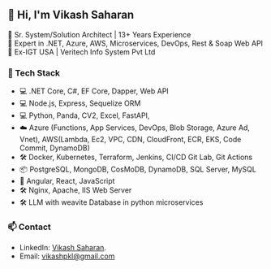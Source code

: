 ## 👋 Hi, I'm Vikash Saharan  
🔹 Sr. System/Solution Architect | 13+ Years Experience  
🔹 Expert in .NET, Azure, AWS, Microservices, DevOps, Rest & Soap  Web API
🔹 Ex-IGT USA | Veritech Info System Pvt Ltd  

### 🚀 Tech Stack
- 💻 .NET Core, C#, EF Core, Dapper, Web API
- 💻  Node.js, Express, Sequelize ORM
- 💻  Python, Panda, CV2, Excel,  FastAPI, 
- ☁️ Azure (Functions, App Services, DevOps, Blob Storage, Azure Ad, Vnet), AWS(Lambda, Ec2, VPC, CDN, CloudFront, ECR, EKS, Code Commit, DynamoDB)
- 🛠️ Docker, Kubernetes, Terraform, Jenkins, CI/CD Git Lab, Git Actions
- 📦 PostgreSQL, MongoDB, CosMoDB, DynamoDB, SQL Server, MySQL
- 🔧 Angular, React, JavaScript
- 🛠️ Nginx, Apache, IIS Web Server
- 🛠️ LLM with weavite Database in python microservices

### 📫 Contact
- LinkedIn: [Vikash Saharan](https://linkedin.com/in/vikash-saharan). 
- Email: vikashpkl@gmail.com 


